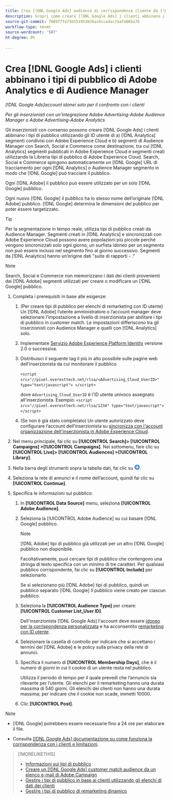 ```yaml
---
title: Crea [!DNL Google Ads] audience di corrispondenza cliente da [!DNL Adobe] audience
description: Scopri come creare [!DNL Google Ads] i clienti abbinano i tipi di pubblico dei tipi di pubblico esistenti di Adobe Analytics e di Audience Manager.
source-git-commit: 7089f7fe75b551953026ac6cca4ac7aafa06ba7b
workflow-type: tm+mt
source-wordcount: '587'
ht-degree: 0%

---
```


# Crea [!DNL Google Ads] i clienti abbinano i tipi di pubblico di Adobe Analytics e di Audience Manager

*[!DNL Google Ads]account idonei solo per il confronto con i clienti*

*Per gli inserzionisti con un’integrazione Adobe Advertising-Adobe Audience Manager o Adobe Advertising-Adobe Analytics*

Gli inserzionisti con consenso possono creare [!DNL Google Ads] i clienti abbinano i tipi di pubblico utilizzando gli ID utente di a) [!DNL Analytics] segmenti condivisi con Adobe Experience Cloud e b) segmenti di Audience Manager con Search, Social e Commerce come destinazione, tra cui [!DNL Analytics] segmenti pubblicati in Adobe Experience Cloud e segmenti creati utilizzando la Libreria tipi di pubblico di Adobe Experience Cloud. Search, Social e Commerce spingono automaticamente un [!DNL Google] URL di tracciamento per ogni [!DNL Analytics] o Audience Manager segmento in modo che [!DNL Google] può tracciare il pubblico.

Ogni [!DNL Adobe] il pubblico può essere utilizzato per un solo [!DNL Google] pubblico.

Ogni nuovo [!DNL Google] il pubblico ha lo stesso nome dell’originale [!DNL Adobe] pubblico. [!DNL Google] determina le dimensioni del pubblico per poter essere targetizzato.

>[!TIP]
>
>Per la segmentazione in tempo reale, utilizza tipi di pubblico creati da Audience Manager. Segmenti creati in [!DNL Analytics] e sincronizzati con Adobe Experience Cloud possono avere popolazioni più piccole perché vengono sincronizzati solo ogni giorno; un surfista idoneo per un segmento non può essere incluso nel segmento fino al giorno successivo. Segmenti da [!DNL Analytics] hanno un’origine dati &quot;suite di rapporti - .&quot;

>[!NOTE]
>
>Search, Social e Commerce non memorizzano i dati dei clienti provenienti dai [!DNL Adobe] segmenti utilizzati per creare o modificare un [!DNL Google] pubblico.

1. Completa i prerequisiti in base alle esigenze:

   1. (Per creare tipi di pubblico per elenchi di remarketing con ID utente) Un [!DNL Adobe] l’utente amministratore o l’account manager deve selezionare l’impostazione a livello di inserzionista per abilitare i tipi di pubblico in customer match. Le impostazioni differiscono tra gli inserzionisti con Audience Manager e quelli con [!DNL Analytics] solo.

   1. Implementare [Servizio Adobe Experience Platform Identity](https://experienceleague.adobe.com/docs/id-service/using/home.html) versione 2.0 o successiva.

   1. Distribuisci il seguente tag il più in alto possibile sulle pagine web dell’inserzionista da cui monitorare il pubblico

      `<script src="//pixel.everesttech.net/rlsa/<Advertising_Cloud_UserID>" type="text/javascript"> </script>`

      dove `Advertising_Cloud_UserID` è l&#39;ID utente univoco assegnato all&#39;inserzionista. Esempio:  `<script src="//pixel.everesttech.net/rlsa/1234" type="text/javascript"> </script>`

   1. (Se non è già stato completato) Un utente autorizzato deve configurare l’account dell’inserzionista su [sincronizza con l&#39;account organizzazione dell&#39;inserzionista in Adobe Experience Cloud](/help/search-social-commerce/admin/sync-adobe-audiences.md).

1. Nel menu principale, fai clic su **[!UICONTROL Search]> [!UICONTROL Campaigns] >[!UICONTROL Campaigns]**. Nei sottomenu, fare clic su **[!UICONTROL Live]> [!UICONTROL Audiences] >[!UICONTROL Library]**.

1. Nella barra degli strumenti sopra la tabella dati, fai clic su ![Crea](/help/search-social-commerce/assets/add.png "Crea").

1. Seleziona la rete di annunci e il nome dell’account, quindi fai clic su **[!UICONTROL Continue]**.

1. Specifica le informazioni sul pubblico:

   1. In **[!UICONTROL Data Source]** menu, seleziona **[!UICONTROL Adobe Audience]**.

   1. Seleziona la [!UICONTROL Adobe Audience] su cui basare [!DNL Google] pubblico.

      >[!NOTE]
      >
      >[!DNL Adobe] tipi di pubblico già utilizzati per un altro [!DNL Google] pubblico non disponibile.

      Facoltativamente, puoi cercare tipi di pubblico che contengono una stringa di testo specifica con un minimo di tre caratteri. Per qualsiasi pubblico corrispondente, fai clic su **[!UICONTROL Include]** per selezionarlo.

      Se si selezionano più [!DNL Adobe] tipi di pubblico, quindi un pubblico separato [!DNL Google] Il pubblico viene creato per ciascun pubblico.

   1. Seleziona la **[!UICONTROL Audience Type]** per creare: **[!UICONTROL Customer List_User ID]**.

      Dell&#39;inserzionista [!DNL Google Ads] l&#39;account deve essere [idoneo per la corrispondenza personalizzata](https://support.google.com/adspolicy/answer/6299717) e ha acconsentito [remarketing con ID utente](https://support.google.com/google-ads/answer/9199250).

   1. Selezionare la casella di controllo per indicare che si accettano i termini del [!DNL Adobe] e le policy sulla privacy della rete di annunci.

   1. Specifica il numero di **[!UICONTROL Membership Days]**, che è il numero di giorni in cui il cookie di un utente resta nel pubblico.

      Utilizza il periodo di tempo per il quale prevedi che l’annuncio sia rilevante per l’utente. Gli elenchi per il remarketing hanno una durata massima di 540 giorni. Gli elenchi dei clienti non hanno una durata massima; per indicare che il cookie non scade, immetti 10000.

   1. Clic **[!UICONTROL Post]**.

>[!NOTE]
>
>* [!DNL Google] potrebbero essere necessarie fino a 24 ore per elaborare il file.
>
>* Consulta [[!DNL Google Ads] documentazione su come funziona la corrispondenza con i clienti e limitazioni](https://support.google.com/displayvideo/answer/9539301).

>[!MORELIKETHIS]
>
>* [Informazioni sui tipi di pubblico](audience-about.md)
>* [Creare un [!DNL Google Ads] customer match audience da un elenco e-mail di Adobe Campaign](google-audience-from-campaign-email-list.md)
>* [Gestire i tipi di pubblico in base ai clienti utilizzando gli elenchi di dati dei clienti](audience-from-customer-data-list.md)
>* [Gestire i tipi di pubblico di remarketing dinamico](audience-dynamic-remarketing-manage.md)
